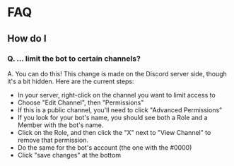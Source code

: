 # FAQ

## How do I

### Q. ... limit the bot to certain channels?

A. You can do this!  This change is made on the Discord server side, though it's a bit hidden.  Here are the current steps:

- In your server, right-click on the channel you want to limit access to
- Choose "Edit Channel", then "Permissions"
- If this is a public channel, you'll need to click "Advanced Permissions"
- If you look for your bot's name, you should see both a Role and a Member with the bot's name.
- Click on the Role, and then click the "X" next to "View Channel" to remove that permission.
- Do the same for the bot's account (the one with the #0000)
- Click "save changes" at the bottom
